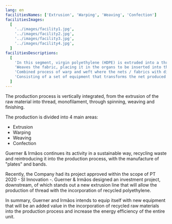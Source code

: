 ```yaml
---
lang: en
facilitiesNames: ['Extrusion', 'Warping', 'Weaving', 'Confection']
facilitiesImages:
  [
    '../images/facility1.jpg',
    '../images/facility2.jpg',
    '../images/facility3.jpg',
    '../images/facility4.jpg',
  ]
facilitiesDescriptions:
  [
    'In this segment, virgin polyethylene (HDPE) is extruded into a thread, the so-called monofilament, with various diameters, which are then rolled into bobbins that supply 2 segments, the Warping and the Weaving',
    'Weaves the fabric, placing it in the organs to be inserted into the loom',
    'Combined process of warp and weft where the nets / fabrics with different specifications are produced',
    'Consisting of a set of equipment that transforms the net produced into the various sizes, according to the necessary specifications',
  ]
---
```


The production process is vertically integrated, from the extrusion of the raw material into thread, monofilament, through spinning, weaving and finishing.

The production is divided into 4 main areas:

- Extrusion
- Warping
- Weaving
- Confection

Guerner & Irmãos continues its activity in a sustainable way, recycling waste and reintroducing it into the production process, with the manufacture of "plates" and bands.

Recently, the Company had its project approved within the scope of PT 2020 - SI Innovation -. Guerner & Irmãos designed an investment project, downstream, of which stands out a new extrusion line that will allow the production of thread with the incorporation of recycled polyethylene.

In summary, Guerner and Irmãos intends to equip itself with new equipment that will be an added value in the incorporation of recycled raw materials into the production process and increase the energy efficiency of the entire unit.
